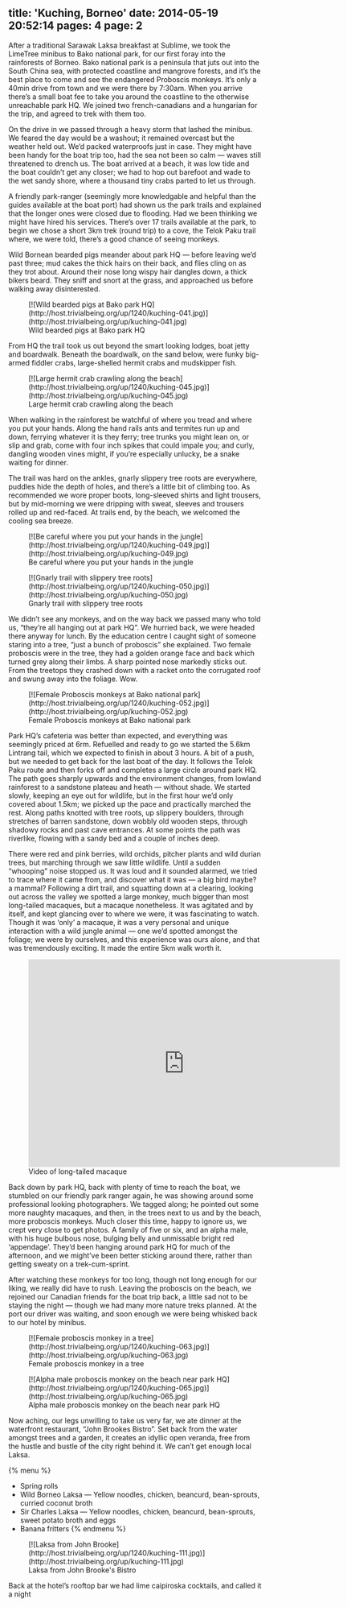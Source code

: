 title: 'Kuching, Borneo'
date: 2014-05-19 20:52:14
pages: 4
page: 2
---

After a traditional Sarawak Laksa breakfast at Sublime, we took the LimeTree minibus to Bako national park, for our first foray into the rainforests of Borneo. Bako national park is a peninsula that juts out into the South China sea, with protected coastline and mangrove forests, and it’s the best place to come and see the endangered Proboscis monkeys. It’s only a 40min drive from town and we were there by 7:30am. When you arrive there’s a small boat fee to take you around the coastline to the otherwise unreachable park HQ. We joined two french-canadians and a hungarian for the trip, and agreed to trek with them too.

On the drive in we passed through a heavy storm that lashed the minibus. We feared the day would be a washout; it remained overcast but the weather held out. We’d packed waterproofs just in case. They might have been handy for the boat trip too, had the sea not been so calm — waves still threatened to drench us. The boat arrived at a beach, it was low tide and the boat couldn’t get any closer; we had to hop out barefoot and wade to the wet sandy shore, where a thousand tiny crabs parted to let us through.

A friendly park-ranger (seemingly more knowledgable and helpful than the guides available at the boat port) had shown us the park trails and explained that the longer ones were closed due to flooding. Had we been thinking we might have hired his services. There’s over 17 trails available at the park, to begin we chose a short 3km trek (round trip) to a cove, the Telok Paku trail where, we were told, there’s a good chance of seeing monkeys.

Wild Bornean bearded pigs meander about park HQ — before leaving we’d past three; mud cakes the thick hairs on their back, and flies cling on as they trot about. Around their nose long wispy hair dangles down, a thick bikers beard. They sniff and snort at the grass, and approached us before walking away disinterested.

<figure class="generated-figure generated-figure--retina generated-figure--620 generated-figure--landscape">[![Wild bearded pigs at Bako park HQ](http://host.trivialbeing.org/up/1240/kuching-041.jpg)](http://host.trivialbeing.org/up/kuching-041.jpg)<figcaption class="generated-figure-caption">Wild bearded pigs at Bako park HQ</figcaption></figure>

From HQ the trail took us out beyond the smart looking lodges, boat jetty and boardwalk. Beneath the boardwalk, on the sand below, were funky big-armed fiddler crabs, large-shelled hermit crabs and mudskipper fish.

<figure class="generated-figure generated-figure--retina generated-figure--620 generated-figure--landscape">[![Large hermit crab crawling along the beach](http://host.trivialbeing.org/up/1240/kuching-045.jpg)](http://host.trivialbeing.org/up/kuching-045.jpg)<figcaption class="generated-figure-caption">Large hermit crab crawling along the beach</figcaption></figure>

When walking in the rainforest be watchful of where you tread and where you put your hands. Along the hand rails ants and termites run up and down, ferrying whatever it is they ferry; tree trunks you might lean on, or slip and grab, come with four inch spikes that could impale you; and curly, dangling wooden vines might, if you’re especially unlucky, be a snake waiting for dinner.

The trail was hard on the ankles, gnarly slippery tree roots are everywhere, puddles hide the depth of holes, and there’s a little bit of climbing too. As recommended we wore proper boots, long-sleeved shirts and light trousers, but by mid-morning we were dripping with sweat, sleeves and trousers rolled up and red-faced. At trails end, by the beach, we welcomed the cooling sea breeze.

<figure class="generated-figure generated-figure--retina generated-figure--620 generated-figure--portrait">[![Be careful where you put your hands in the jungle](http://host.trivialbeing.org/up/1240/kuching-049.jpg)](http://host.trivialbeing.org/up/kuching-049.jpg)<figcaption class="generated-figure-caption">Be careful where you put your hands in the jungle</figcaption></figure>

<figure class="generated-figure generated-figure--retina generated-figure--620 generated-figure--portrait">[![Gnarly trail with slippery tree roots](http://host.trivialbeing.org/up/1240/kuching-050.jpg)](http://host.trivialbeing.org/up/kuching-050.jpg)<figcaption class="generated-figure-caption">Gnarly trail with slippery tree roots</figcaption></figure>

We didn’t see any monkeys, and on the way back we passed many who told us, “they’re all hanging out at park HQ”. We hurried back, we were headed there anyway for lunch. By the education centre I caught sight of someone staring into a tree, “just a bunch of proboscis” she explained. Two female proboscis were in the tree, they had a golden orange face and back which turned grey along their limbs. A sharp pointed nose markedly sticks out. From the treetops they crashed down with a racket onto the corrugated roof and swung away into the foliage. Wow.

<figure class="generated-figure generated-figure--retina generated-figure--620 generated-figure--landscape">[![Female Proboscis monkeys at Bako national park](http://host.trivialbeing.org/up/1240/kuching-052.jpg)](http://host.trivialbeing.org/up/kuching-052.jpg)<figcaption class="generated-figure-caption">Female Proboscis monkeys at Bako national park</figcaption></figure>

Park HQ’s cafeteria was better than expected, and everything was seemingly priced at 6rm. Refuelled and ready to go we started the 5.6km Lintrang tail, which we expected to finish in about 3 hours. A bit of a push, but we needed to get back for the last boat of the day. It follows the Telok Paku route and then forks off and completes a large circle around park HQ. The path goes sharply upwards and the environment changes, from lowland rainforest to a sandstone plateau and heath — without shade. We started slowly, keeping an eye out for wildlife, but in the first hour we’d only covered about 1.5km; we picked up the pace and practically marched the rest. Along paths knotted with tree roots, up slippery boulders, through stretches of barren sandstone, down wobbly old wooden steps, through shadowy rocks and past cave entrances. At some points the path was riverlike, flowing with a sandy bed and a couple of inches deep.

There were red and pink berries, wild orchids, pitcher plants and wild durian trees, but marching through we saw little wildlife. Until a sudden “whooping” noise stopped us. It was loud and it sounded alarmed, we tried to trace where it came from, and discover what it was — a big bird maybe? a mammal? Following a dirt trail, and squatting down at a clearing, looking out across the valley we spotted a large monkey, much bigger than most long-tailed macaques, but a macaque nonetheless. It was agitated and by itself, and kept glancing over to where we were, it was fascinating to watch. Though it was ‘only’ a macaque, it was a very personal and unique interaction with a wild jungle animal — one we’d spotted amongst the foliage; we were by ourselves, and this experience was ours alone, and that was tremendously exciting. It made the entire 5km walk worth it.

<figure class="generated-figure generated-figure--retina generated-figure--620 generated-figure--video"><div class="video-wrapper"><iframe class="vimeo" src="http://player.vimeo.com/video/95789071" width="620" height="413" frameborder="0"></iframe></div><figcaption class="generated-figure-caption">Video of long-tailed macaque</figcaption></figure>

Back down by park HQ, back with plenty of time to reach the boat, we stumbled on our friendly park ranger again, he was showing around some professional looking photographers. We tagged along; he pointed out some more naughty macaques, and then, in the trees next to us and by the beach, more proboscis monkeys. Much closer this time, happy to ignore us, we crept very close to get photos. A family of five or six, and an alpha male, with his huge bulbous nose, bulging belly and unmissable bright red ‘appendage’. They’d been hanging around park HQ for much of the afternoon, and we might’ve been better sticking around there, rather than getting sweaty on a trek-cum-sprint.

After watching these monkeys for too long, though not long enough for our liking, we really did have to rush. Leaving the proboscis on the beach, we rejoined our Canadian friends for the boat trip back, a little sad not to be staying the night — though we had many more nature treks planned. At the port our driver was waiting, and soon enough we were being whisked back to our hotel by minibus.

<figure class="generated-figure generated-figure--retina generated-figure--620 generated-figure--portrait">[![Female proboscis monkey in a tree](http://host.trivialbeing.org/up/1240/kuching-063.jpg)](http://host.trivialbeing.org/up/kuching-063.jpg)<figcaption class="generated-figure-caption">Female proboscis monkey in a tree</figcaption></figure>

<figure class="generated-figure generated-figure--retina generated-figure--620 generated-figure--portrait">[![Alpha male proboscis monkey on the beach near park HQ](http://host.trivialbeing.org/up/1240/kuching-065.jpg)](http://host.trivialbeing.org/up/kuching-065.jpg)<figcaption class="generated-figure-caption">Alpha male proboscis monkey on the beach near park HQ</figcaption></figure>

Now aching, our legs unwilling to take us very far, we ate dinner at the waterfront restaurant, “John Brookes Bistro”. Set back from the water amongst trees and a garden, it creates an idyllic open veranda, free from the hustle and bustle of the city right behind it. We can’t get enough local Laksa.

{% menu %}
* Spring rolls
* Wild Borneo Laksa — Yellow noodles, chicken, beancurd, bean-sprouts, curried coconut broth
* Sir Charles Laksa — Yellow noodles, chicken, beancurd, bean-sprouts, sweet potato broth and eggs
* Banana fritters
{% endmenu %}

<figure class="generated-figure generated-figure--retina generated-figure--620 generated-figure--landscape">[![Laksa from John Brooke](http://host.trivialbeing.org/up/1240/kuching-111.jpg)](http://host.trivialbeing.org/up/kuching-111.jpg)<figcaption class="generated-figure-caption">Laksa from John Brooke's Bistro</figcaption></figure>

Back at the hotel’s rooftop bar we had lime caipiroska cocktails, and called it a night
